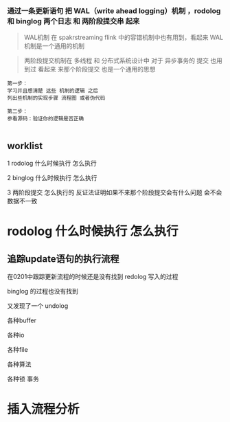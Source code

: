 
###  通过一条更新语句 把 WAL（write ahead logging）机制 ，rodolog 和 binglog 两个日志 和 两阶段提交串 起来  

> WAL机制 在 spakrstreaming  flink 中的容错机制中也有用到，看起来 WAL 机制是一个通用的机制 
  
> 两阶段提交机制在 多线程 和  分布式系统设计中 对于 异步事务的 提交 也用到过  看起来 来那个阶段提交 也是一个通用的思想    


```
第一步：  
学习并且想清楚 这些 机制的逻辑 之后 
列出些机制的实现步骤 流程图 或者伪代码 

第二步：
参看源码：验证你的逻辑是否正确
 
```  

## worklist

1 rodolog 什么时候执行 怎么执行

2 binglog 什么时候执行 怎么执行  

3 两阶段提交 怎么执行的 反证法证明如果不来那个阶段提交会有什么问题 会不会数据不一致   


# rodolog 什么时候执行 怎么执行 

## 追踪update语句的执行流程  

在0201中跟踪更新流程的时候还是没有找到 redolog 写入的过程   

binglog 的过程也没有找到 

又发现了一个 undolog

各种buffer  

各种io 

各种file 

各种算法 

各种锁  事务 


# 插入流程分析  







